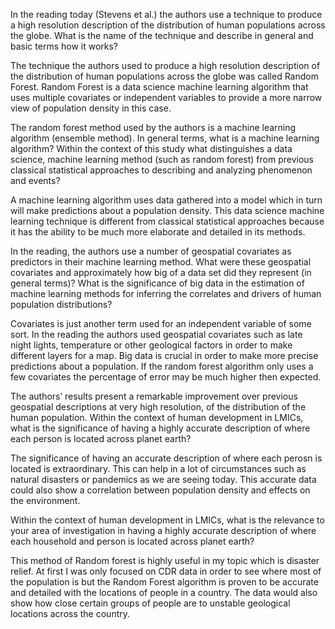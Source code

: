 In the reading today (Stevens et al.) the authors use a technique to produce a high resolution description of the distribution of human populations across the globe. What is the name of the technique and describe in general and basic terms how it works?

The technique the authors used to produce a high resolution description of the distribution of human populations across the globe was called Random Forest. Random Forest is a data science machine learning algorithm that uses multiple covariates or independent variables to provide a more narrow view of population density in this case.

The random forest method used by the authors is a machine learning algorithm (ensemble method). In general terms, what is a machine learning algorithm? Within the context of this study what distinguishes a data science, machine learning method (such as random forest) from previous classical statistical approaches to describing and analyzing phenomenon and events?

A machine learning algorithm uses data gathered into a model which in turn will make predictions about a population density. This data science machine learning technique is different from classical statistical approaches because it has the ability to be much more elaborate and detailed in its methods.

In the reading, the authors use a number of geospatial covariates as predictors in their machine learning method. What were these geospatial covariates and approximately how big of a data set did they represent (in general terms)? What is the significance of big data in the estimation of machine learning methods for inferring the correlates and drivers of human population distributions?

Covariates is just another term used for an independent variable of some sort. In the reading the authors used geospatial covariates such as late night lights, temperature or other geological factors in order to make different layers for a map. Big data is crucial in order to make more precise predictions about a population. If the random forest algorithm only uses a few covariates the percentage of error may be much higher then expected. 

The authors’ results present a remarkable improvement over previous geospatial descriptions at very high resolution, of the distribution of the human population. Within the context of human development in LMICs, what is the significance of having a highly accurate description of where each person is located across planet earth?

The significance of having an accurate description of where each perosn is located is extraordinary. This can help in a lot of circumstances such as natural disasters or pandemics as we are seeing today. This accurate data could also show a correlation between population density and effects on the environment. 

Within the context of human development in LMICs, what is the relevance to your area of investigation in having a highly accurate description of where each household and person is located across planet earth?

This method of Random forest is highly useful in my topic which is disaster relief. At first I was only focused on CDR data in order to see where most of the population is but the Random Forest algorithm is proven to be accurate and detailed with the locations of people in a country. The data would also show how close certain groups of people are to unstable geological locations across the country. 
